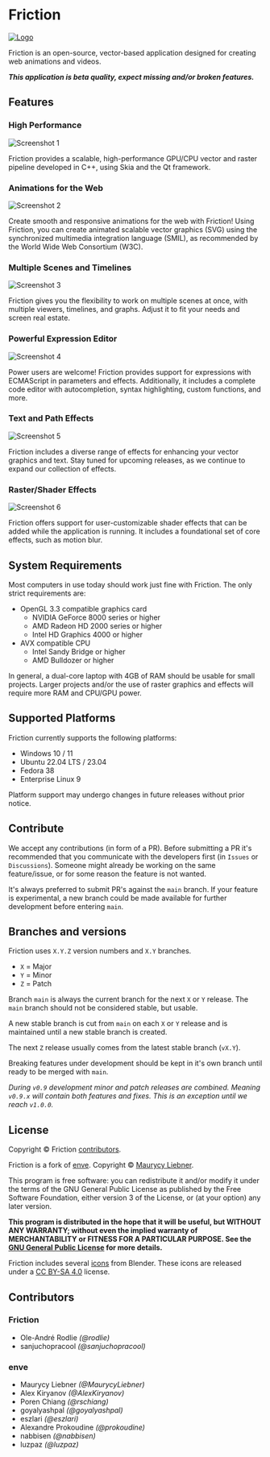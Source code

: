 # Friction

[![Logo](https://friction.graphics/assets/logo-uni.svg)](https://friction.graphics)

Friction is an open-source, vector-based application designed for creating web animations and videos.

***This application is beta quality, expect missing and/or broken features.***

## Features

### High Performance

![Screenshot 1](https://friction.graphics/assets/screenshots/friction-screenshot.jpg)

Friction provides a scalable, high-performance GPU/CPU vector and raster pipeline developed in C++, using Skia and the Qt framework.

### Animations for the Web

![Screenshot 2](https://friction.graphics/assets/screenshots/friction-web-animations.jpg)

Create smooth and responsive animations for the web with Friction! Using Friction, you can create animated scalable vector graphics (SVG) using the synchronized multimedia integration language (SMIL), as recommended by the World Wide Web Consortium (W3C).

### Multiple Scenes and Timelines

![Screenshot 3](https://friction.graphics/assets/screenshots/friction-multiple-scenes.jpg)

Friction gives you the flexibility to work on multiple scenes at once, with multiple viewers, timelines, and graphs. Adjust it to fit your needs and screen real estate.

### Powerful Expression Editor

![Screenshot 4](https://friction.graphics/assets/screenshots/friction-expressions.jpg)

Power users are welcome! Friction provides support for expressions with ECMAScript in parameters and effects. Additionally, it includes a complete code editor with autocompletion, syntax highlighting, custom functions, and more.

### Text and Path Effects

![Screenshot 5](https://friction.graphics/assets/screenshots/friction-text-effect.jpg)

Friction includes a diverse range of effects for enhancing your vector graphics and text. Stay tuned for upcoming releases, as we continue to expand our collection of effects.

### Raster/Shader Effects

![Screenshot 6](https://friction.graphics/assets/screenshots/friction-shader-effects.jpg)

Friction offers support for user-customizable shader effects that can be added while the application is running. It includes a foundational set of core effects, such as motion blur.

## System Requirements

Most computers in use today should work just fine with Friction. The only strict requirements are:

* OpenGL 3.3 compatible graphics card
  * NVIDIA GeForce 8000 series or higher
  * AMD Radeon HD 2000 series or higher
  * Intel HD Graphics 4000 or higher
* AVX compatible CPU
  * Intel Sandy Bridge or higher
  * AMD Bulldozer or higher

In general, a dual-core laptop with 4GB of RAM should be usable for small projects. Larger projects and/or the use of raster graphics and effects will require more RAM and CPU/GPU power.

## Supported Platforms

Friction currently supports the following platforms:

* Windows 10 / 11
* Ubuntu 22.04 LTS / 23.04
* Fedora 38
* Enterprise Linux 9

Platform support may undergo changes in future releases without prior notice.

## Contribute

We accept any contributions (in form of a PR). Before submitting a PR it's recommended that you communicate with the developers first (in `Issues` or `Discussions`). Someone might already be working on the same feature/issue, or for some reason the feature is not wanted.

It's always preferred to submit PR's against the `main` branch. If your feature is experimental, a new branch could be made available for further development before entering `main`.

## Branches and versions

Friction uses `X.Y.Z` version numbers and `X.Y` branches.

* `X` = Major
* `Y` = Minor
* `Z` = Patch

Branch `main` is always the current branch for the next `X` or `Y` release. The `main` branch should not be considered stable, but usable.

A new stable branch is cut from `main` on each `X` or `Y` release and is maintained until a new stable branch is created.

The next `Z` release usually comes from the latest stable branch (`vX.Y`).

Breaking features under development should be kept in it's own branch until ready to be merged with `main`.

*During `v0.9` development minor and patch releases are combined. Meaning `v0.9.x` will contain both features and fixes. This is an exception until we reach `v1.0.0`.*

## License

Copyright &copy; Friction [contributors](https://github.com/friction2d/friction/graphs/contributors).

Friction is a fork of [enve](https://github.com/MaurycyLiebner/enve). Copyright &copy; [Maurycy Liebner](https://github.com/MaurycyLiebner).

This program is free software: you can redistribute it and/or modify it under the terms of the GNU General Public License as published by the Free Software Foundation, either version 3 of the License, or (at your option) any later version.

**This program is distributed in the hope that it will be useful, but WITHOUT ANY WARRANTY; without even the implied warranty of MERCHANTABILITY or FITNESS FOR A PARTICULAR PURPOSE.  See the [GNU General Public License](LICENSE.md) for more details.**

Friction includes several [icons](https://github.com/Shrinks99/blender-icons) from Blender. These icons are released under a [CC BY-SA 4.0](https://creativecommons.org/licenses/by-sa/4.0/) license.

## Contributors

### Friction

* Ole-André Rodlie *(@rodlie)*
* sanjuchopracool *(@sanjuchopracool)*

### enve

* Maurycy Liebner *(@MaurycyLiebner)*
* Alex Kiryanov *(@AlexKiryanov)*
* Poren Chiang *(@rschiang)*
* goyalyashpal *(@goyalyashpal)*
* eszlari *(@eszlari)*
* Alexandre Prokoudine *(@prokoudine)*
* nabbisen *(@nabbisen)*
* luzpaz *(@luzpaz)*
